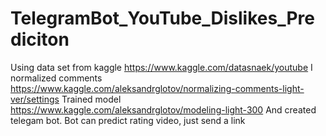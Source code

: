 # TelegramBot_YouTube_Dislikes_Prediciton
Using data set from kaggle https://www.kaggle.com/datasnaek/youtube
I normalized comments https://www.kaggle.com/aleksandrglotov/normalizing-comments-light-ver/settings
Trained model https://www.kaggle.com/aleksandrglotov/modeling-light-300
And created telegam bot.
Bot can predict rating video, just send a link
